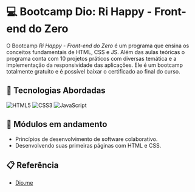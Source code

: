 
# 💻​ Bootcamp Dio: Ri Happy - Front-end do Zero

O Bootcamp *Ri Happy - Front-end do Zero* é um programa que ensina os conceitos fundamentais de HTML, CSS e JS. Além das aulas teóricas o programa conta com 10 projetos práticos com diversas temática e a implementação da responsividade das aplicações.
Ele é um bootcamp totalmente gratuito e é possível baixar o certificado ao final do curso.
  
  
## 🚀 Tecnologias Abordadas

![HTML5](https://img.shields.io/badge/HTML5-E34F26?style=for-the-badge&logo=html5&logoColor=white)
![CSS3](https://img.shields.io/badge/CSS3-1572B6?style=for-the-badge&logo=css3&logoColor=white)
![JavaScript](https://img.shields.io/badge/JavaScript-F7DF1E?style=for-the-badge&logo=javascript&logoColor=black)
  
  
## 🔄 Módulos em andamento

- Princípios de desenvolvimento de software colaborativo.
- Desenvolvendo suas primeiras páginas com HTML e CSS.
  
  
## 📋 Referência

 - [Dio.me](https://www.dio.me/)

